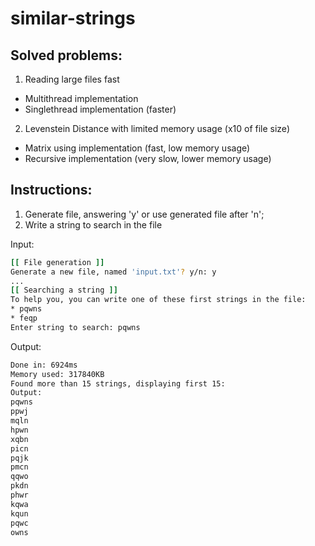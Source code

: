 # similar-strings
## Solved problems:
1. Reading large files fast
  - Multithread implementation
  - Singlethread implementation (faster)
2. Levenstein Distance with limited memory usage (x10 of file size)
  - Matrix using implementation (fast, low memory usage)  
  - Recursive implementation (very slow, lower memory usage)

## Instructions:
1. Generate file, answering 'y' or use generated file after 'n';
2. Write a string to search in the file

Input:
```sh
[[ File generation ]]
Generate a new file, named 'input.txt'? y/n: y
...
[[ Searching a string ]]
To help you, you can write one of these first strings in the file:
* pqwns
* feqp
Enter string to search: pqwns
```
Output:
```sh
Done in: 6924ms
Memory used: 317840KB
Found more than 15 strings, displaying first 15:
Output:
pqwns
ppwj
mqln
hpwn
xqbn
picn
pqjk
pmcn
qqwo
pkdn
phwr
kqwa
kqun
pqwc
owns
```
